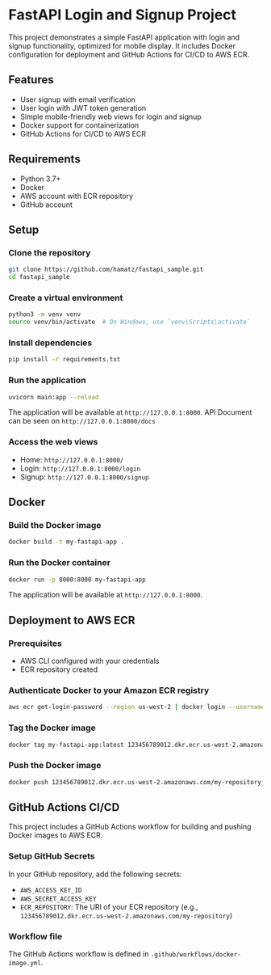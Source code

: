# FastAPI Login and Signup Project

This project demonstrates a simple FastAPI application with login and signup functionality, optimized for mobile display. It includes Docker configuration for deployment and GitHub Actions for CI/CD to AWS ECR.

## Features

- User signup with email verification
- User login with JWT token generation
- Simple mobile-friendly web views for login and signup
- Docker support for containerization
- GitHub Actions for CI/CD to AWS ECR

## Requirements

- Python 3.7+
- Docker
- AWS account with ECR repository
- GitHub account

## Setup

### Clone the repository

```bash
git clone https://github.com/hamatz/fastapi_sample.git
cd fastapi_sample
```

### Create a virtual environment

```bash
python3 -m venv venv
source venv/bin/activate  # On Windows, use `venv\Scripts\activate`
```

### Install dependencies

```bash
pip install -r requirements.txt
```

### Run the application

```bash
uvicorn main:app --reload
```

The application will be available at `http://127.0.0.1:8000`.
API Document can be seen on `http://127.0.0.1:8000/docs`


### Access the web views

- Home: `http://127.0.0.1:8000/`
- Login: `http://127.0.0.1:8000/login`
- Signup: `http://127.0.0.1:8000/signup`

## Docker

### Build the Docker image

```bash
docker build -t my-fastapi-app .
```

### Run the Docker container

```bash
docker run -p 8000:8000 my-fastapi-app
```

The application will be available at `http://127.0.0.1:8000`.

## Deployment to AWS ECR

### Prerequisites

- AWS CLI configured with your credentials
- ECR repository created

### Authenticate Docker to your Amazon ECR registry

```bash
aws ecr get-login-password --region us-west-2 | docker login --username AWS --password-stdin 123456789012.dkr.ecr.us-west-2.amazonaws.com
```

### Tag the Docker image

```bash
docker tag my-fastapi-app:latest 123456789012.dkr.ecr.us-west-2.amazonaws.com/my-repository:latest
```

### Push the Docker image

```bash
docker push 123456789012.dkr.ecr.us-west-2.amazonaws.com/my-repository:latest
```

## GitHub Actions CI/CD

This project includes a GitHub Actions workflow for building and pushing Docker images to AWS ECR.

### Setup GitHub Secrets

In your GitHub repository, add the following secrets:

- `AWS_ACCESS_KEY_ID`
- `AWS_SECRET_ACCESS_KEY`
- `ECR_REPOSITORY`: The URI of your ECR repository (e.g., `123456789012.dkr.ecr.us-west-2.amazonaws.com/my-repository`)

### Workflow file

The GitHub Actions workflow is defined in `.github/workflows/docker-image.yml`.
